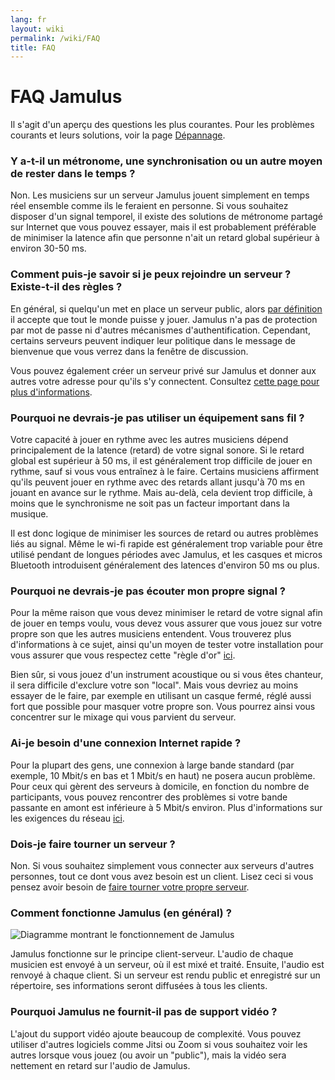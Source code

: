 ```yaml
---
lang: fr
layout: wiki
permalink: /wiki/FAQ
title: FAQ
---
```


# FAQ Jamulus

Il s'agit d'un aperçu des questions les plus courantes. Pour les problèmes courants et leurs solutions, voir la page [Dépannage](/wiki/Client-Troubleshooting).


### Y a-t-il un métronome, une synchronisation ou un autre moyen de rester dans le temps ?

Non. Les musiciens sur un serveur Jamulus jouent simplement en temps réel ensemble comme ils le feraient en personne. Si vous souhaitez disposer d'un signal temporel, il existe des solutions de métronome partagé sur Internet que vous pouvez essayer, mais il est probablement préférable de minimiser la latence afin que personne n'ait un retard global supérieur à environ 30-50 ms.

### Comment puis-je savoir si je peux rejoindre un serveur ? Existe-t-il des règles ?

En général, si quelqu'un met en place un serveur public, alors [par définition](/wiki/Choosing-a-Server-Type) il accepte que tout le monde puisse y jouer. Jamulus n'a pas de protection par mot de passe ni d'autres mécanismes d'authentification. Cependant, certains serveurs peuvent indiquer leur politique dans le message de bienvenue que vous verrez dans la fenêtre de discussion.

Vous pouvez également créer un serveur privé sur Jamulus et donner aux autres votre adresse pour qu'ils s'y connectent. Consultez [cette page pour plus d'informations](/wiki/Running-a-Server).

### Pourquoi ne devrais-je pas utiliser un équipement sans fil ?

Votre capacité à jouer en rythme avec les autres musiciens dépend principalement de la latence (retard) de votre signal sonore. Si le retard global est supérieur à 50 ms, il est généralement trop difficile de jouer en rythme, sauf si vous vous entraînez à le faire. Certains musiciens affirment qu'ils peuvent jouer en rythme avec des retards allant jusqu'à 70 ms en jouant en avance sur le rythme. Mais au-delà, cela devient trop difficile, à moins que le synchronisme ne soit pas un facteur important dans la musique.

Il est donc logique de minimiser les sources de retard ou autres problèmes liés au signal. Même le wi-fi rapide est généralement trop variable pour être utilisé pendant de longues périodes avec Jamulus, et les casques et micros Bluetooth introduisent généralement des latences d'environ 50 ms ou plus.

### Pourquoi ne devrais-je pas écouter mon propre signal ?

Pour la même raison que vous devez minimiser le retard de votre signal afin de jouer en temps voulu, vous devez vous assurer que vous jouez sur votre propre son que les autres musiciens entendent. Vous trouverez plus d'informations à ce sujet, ainsi qu'un moyen de tester votre installation pour vous assurer que vous respectez cette "règle d'or" [ici](/wiki/Client-Troubleshooting).

Bien sûr, si vous jouez d'un instrument acoustique ou si vous êtes chanteur, il sera difficile d'exclure votre son "local". Mais vous devriez au moins essayer de le faire, par exemple en utilisant un casque fermé, réglé aussi fort que possible pour masquer votre propre son. Vous pourrez ainsi vous concentrer sur le mixage qui vous parvient du serveur.

### Ai-je besoin d'une connexion Internet rapide ?

Pour la plupart des gens, une connexion à large bande standard (par exemple, 10 Mbit/s en bas et 1 Mbit/s en haut) ne posera aucun problème. Pour ceux qui gèrent des serveurs à domicile, en fonction du nombre de participants, vous pouvez rencontrer des problèmes si votre bande passante en amont est inférieure à 5 Mbit/s environ. Plus d'informations sur les exigences du réseau [ici](/wiki/Network-Requirements).

### Dois-je faire tourner un serveur ?

Non. Si vous souhaitez simplement vous connecter aux serveurs d'autres personnes, tout ce dont vous avez besoin est un client. Lisez ceci si vous pensez avoir besoin de [faire tourner votre propre serveur](/wiki/Running-a-Server).

### Comment fonctionne Jamulus (en général) ?

<img src="{{site.url}}/assets/img/fr-screenshots/diagram-overview.png" loading="lazy" alt="Diagramme montrant le fonctionnement de Jamulus">


Jamulus fonctionne sur le principe client-serveur. L'audio de chaque musicien est envoyé à un serveur, où il est mixé et traité. Ensuite, l'audio est renvoyé à chaque client. Si un serveur est rendu public et enregistré sur un répertoire, ses informations seront diffusées à tous les clients.

### Pourquoi Jamulus ne fournit-il pas de support vidéo ?

L'ajout du support vidéo ajoute beaucoup de complexité. Vous pouvez utiliser d'autres logiciels comme Jitsi ou Zoom si vous souhaitez voir les autres lorsque vous jouez (ou avoir un "public"), mais la vidéo sera nettement en retard sur l'audio de Jamulus.

